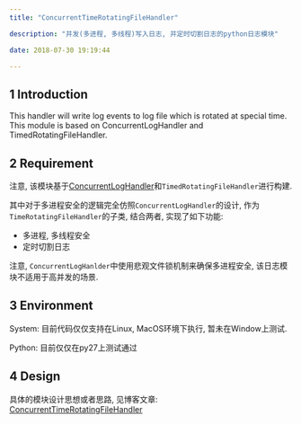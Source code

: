 ```yaml
---
title: "ConcurrentTimeRotatingFileHandler"

description: "并发(多进程, 多线程)写入日志, 并定时切割日志的python日志模块"

date: 2018-07-30 19:19:44

---
```



## 1 Introduction

This handler will write log events to log file which is rotated at special time. This module is based on ConcurrentLogHandler and TimedRotatingFileHandler. 


## 2 Requirement
注意, 该模块基于[ConcurrentLogHandler](https://pypi.org/project/ConcurrentLogHandler/)和``TimedRotatingFileHandler``进行构建.

其中对于多进程安全的逻辑完全仿照``ConcurrentLogHandler``的设计, 作为``TimeRotatingFileHandler``的子类, 结合两者, 实现了如下功能: 

+ 多进程, 多线程安全
+ 定时切割日志

注意, ``ConcurrentLogHanlder``中使用悲观文件锁机制来确保多进程安全, 该日志模块不适用于高并发的场景.


## 3 Environment
System: 目前代码仅仅支持在Linux, MacOS环境下执行, 暂未在Window上测试.

Python: 目前仅仅在py27上测试通过


## 4 Design
具体的模块设计思想或者思路, 见博客文章: [ConcurrentTimeRotatingFileHandler](https://unusebamboo.top/languages/python-logging-concurrent-time-rotating/)
